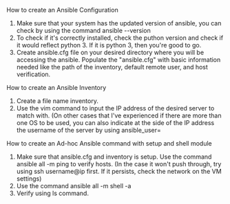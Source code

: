 How to create an Ansible Configuration

1. Make sure that your system has the updated version of ansible, you can check by using the command ansible --version
2. To check if it's correctly installed, check the puthon version and check if it would reflect python 3. If it is python 3, then you're good to go.
3. Create ansible.cfg file on your desired directory where you will be accessing the ansible.
Populate the "ansible.cfg" with basic information needed like the path of the inventory, default remote user, and host verification. 

How to create an Ansible Inventory
1. Create a file name inventory.
2. Use the vim command to input the IP address of the desired server to match with. (On other cases that I've experienced if there are more than one OS to be used, you can also indicate at the side of the IP address the username of the server by using ansible_user=<username>

How to create an Ad-hoc Ansible command with setup and shell module
1. Make sure that ansible.cfg and inventory is setup.
Use the command ansible all -m ping to verify hosts. (In the case it won't push through, try using ssh username@ip first. If it persists, check the network on the VM settings)
2. Use the command ansible all -m shell -a
3. Verify using ls command.

